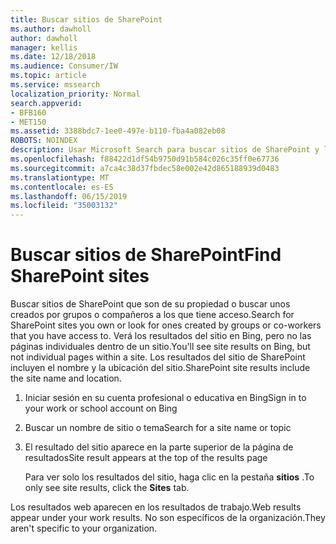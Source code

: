 ```yaml
---
title: Buscar sitios de SharePoint
ms.author: dawholl
author: dawholl
manager: kellis
ms.date: 12/18/2018
ms.audience: Consumer/IW
ms.topic: article
ms.service: mssearch
localization_priority: Normal
search.appverid:
- BFB160
- MET150
ms.assetid: 3388bdc7-1ee0-497e-b110-fba4a082eb08
ROBOTS: NOINDEX
description: Usar Microsoft Search para buscar sitios de SharePoint y los detalles que verá
ms.openlocfilehash: f88422d1df54b9750d91b584c026c35ff0e67736
ms.sourcegitcommit: a7ca4c38d37fbdec58e002e42d865188939d0483
ms.translationtype: MT
ms.contentlocale: es-ES
ms.lasthandoff: 06/15/2019
ms.locfileid: "35003132"
---
```

# <a name="find-sharepoint-sites"></a><span data-ttu-id="4eff9-103">Buscar sitios de SharePoint</span><span class="sxs-lookup"><span data-stu-id="4eff9-103">Find SharePoint sites</span></span>

<span data-ttu-id="4eff9-104">Buscar sitios de SharePoint que son de su propiedad o buscar unos creados por grupos o compañeros a los que tiene acceso.</span><span class="sxs-lookup"><span data-stu-id="4eff9-104">Search for SharePoint sites you own or look for ones created by groups or co-workers that you have access to.</span></span> <span data-ttu-id="4eff9-105">Verá los resultados del sitio en Bing, pero no las páginas individuales dentro de un sitio.</span><span class="sxs-lookup"><span data-stu-id="4eff9-105">You'll see site results on Bing, but not individual pages within a site.</span></span> <span data-ttu-id="4eff9-106">Los resultados del sitio de SharePoint incluyen el nombre y la ubicación del sitio.</span><span class="sxs-lookup"><span data-stu-id="4eff9-106">SharePoint site results include the site name and location.</span></span>
  
1. <span data-ttu-id="4eff9-107">Iniciar sesión en su cuenta profesional o educativa en Bing</span><span class="sxs-lookup"><span data-stu-id="4eff9-107">Sign in to your work or school account on Bing</span></span>
    
2. <span data-ttu-id="4eff9-108">Buscar un nombre de sitio o tema</span><span class="sxs-lookup"><span data-stu-id="4eff9-108">Search for a site name or topic</span></span>
    
3. <span data-ttu-id="4eff9-109">El resultado del sitio aparece en la parte superior de la página de resultados</span><span class="sxs-lookup"><span data-stu-id="4eff9-109">Site result appears at the top of the results page</span></span>
    
    <span data-ttu-id="4eff9-110">Para ver solo los resultados del sitio, haga clic en la pestaña **sitios** .</span><span class="sxs-lookup"><span data-stu-id="4eff9-110">To only see site results, click the **Sites** tab.</span></span> 
    
<span data-ttu-id="4eff9-111">Los resultados web aparecen en los resultados de trabajo.</span><span class="sxs-lookup"><span data-stu-id="4eff9-111">Web results appear under your work results.</span></span> <span data-ttu-id="4eff9-112">No son específicos de la organización.</span><span class="sxs-lookup"><span data-stu-id="4eff9-112">They aren't specific to your organization.</span></span>
